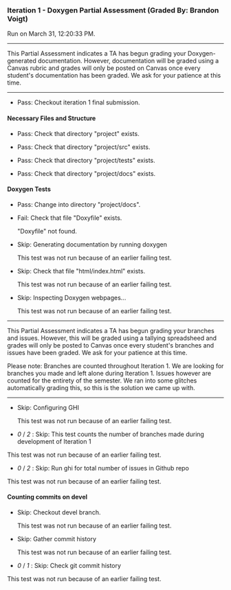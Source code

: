 ### Iteration 1 - Doxygen Partial Assessment (Graded By: Brandon Voigt)

Run on March 31, 12:20:33 PM.

<hr>

This Partial Assessment indicates a TA has begun grading your Doxygen-generated documentation. However, documentation will be graded using a Canvas rubric and grades will only be posted on Canvas once every student's documentation has been graded. We ask for your patience at this time.

<hr>

+ Pass: Checkout iteration 1 final submission.




#### Necessary Files and Structure

+ Pass: Check that directory "project" exists.

+ Pass: Check that directory "project/src" exists.

+ Pass: Check that directory "project/tests" exists.

+ Pass: Check that directory "project/docs" exists.


#### Doxygen Tests

+ Pass: Change into directory "project/docs".

+ Fail: Check that file "Doxyfile" exists.

     "Doxyfile" not found.

+ Skip: Generating documentation by running doxygen

  This test was not run because of an earlier failing test.

+ Skip: Check that file "html/index.html" exists.

  This test was not run because of an earlier failing test.

+ Skip: Inspecting Doxygen webpages...

  This test was not run because of an earlier failing test.

<hr>

This Partial Assessment indicates a TA has begun grading your branches and issues. However, this will be graded using a tallying spreadsheed and grades will only be posted to Canvas once every student's branches and issues have been graded. We ask for your patience at this time.

  Please note: Branches are counted throughout Iteration 1. We are looking for branches you made and left alone during Iteration 1. Issues however are counted for the entirety of the semester. We ran into some glitches automatically grading this, so this is the solution we came up with.

<hr>

+ Skip: Configuring GHI

  This test was not run because of an earlier failing test.

+  _0_ / _2_ : Skip: This test counts the number of branches made during development of Iteration 1

  This test was not run because of an earlier failing test.

+  _0_ / _2_ : Skip: Run ghi for total number of issues in Github repo

  This test was not run because of an earlier failing test.


#### Counting commits on devel

+ Skip: Checkout devel branch.

  This test was not run because of an earlier failing test.

+ Skip: Gather commit history

  This test was not run because of an earlier failing test.

+  _0_ / _1_ : Skip: Check git commit history

  This test was not run because of an earlier failing test.

